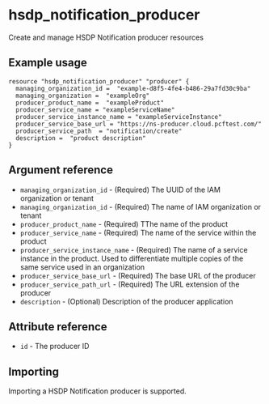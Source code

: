 # hsdp_notification_producer
Create and manage HSDP Notification producer resources

## Example usage

```hcl
resource "hsdp_notification_producer" "producer" {
  managing_organization_id =  "example-d8f5-4fe4-b486-29a7fd30c9ba"
  managing_organization =  "exampleOrg"
  producer_product_name =  "exampleProduct"
  producer_service_name = "exampleServiceName"
  producer_service_instance_name = "exampleServiceInstance"
  producer_service_base_url = "https://ns-producer.cloud.pcftest.com/"
  producer_service_path  = "notification/create"
  description =  "product description"
}
```

## Argument reference
* `managing_organization_id` - (Required) The UUID of the IAM organization or tenant
* `managing_organization_id` - (Required) The name of IAM organization or tenant
* `producer_product_name` - (Required) TThe name of the product
* `producer_service_name` - (Required) The name of the service within the product
* `producer_service_instance_name` - (Required) The name of a service instance in the product. Used to differentiate multiple copies of the same service used in an organization
* `producer_service_base_url` - (Required) The base URL of the producer
* `producer_service_path_url` - (Required) The URL extension of the producer
* `description` - (Optional) Description of the producer application

## Attribute reference
* `id` - The producer ID

## Importing
Importing a HSDP Notification producer is supported.